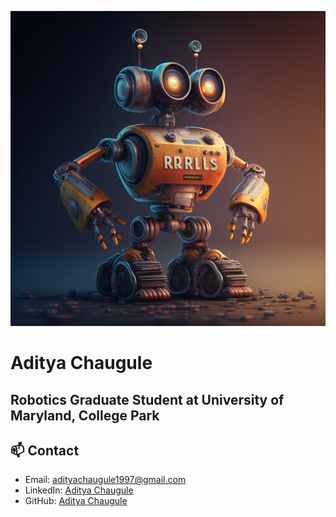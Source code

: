 <!--### Hi there 👋

**Tys0nus/Tys0nus** is a ✨ _special_ ✨ repository because its `README.md` (this file) appears on your GitHub profile.

Here are some ideas to get you started:

- 🔭 I’m currently working on ...
- 🌱 I’m currently learning ...
- 👯 I’m looking to collaborate on ...
- 🤔 I’m looking for help with ...
- 💬 Ask me about ...
- 📫 How to reach me: ...
- 😄 Pronouns: ...
- ⚡ Fun fact: ...
-->

![Header Image](/images/header-image.png)
# Aditya Chaugule
## Robotics Graduate Student at University of Maryland, College Park

## 📫 Contact
- Email: adityachaugule1997@gmail.com
- LinkedIn: [Aditya Chaugule](https://www.linkedin.com/in/adityachaugule)
- GitHub: [Aditya Chaugule](https://github.com/Tys0nus)
